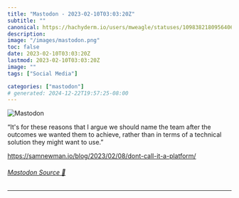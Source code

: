 ```yaml
---
title: "Mastodon - 2023-02-10T03:03:20Z"
subtitle: ""
canonical: https://hachyderm.io/users/mweagle/statuses/109838218095640687
description:
image: "/images/mastodon.png"
toc: false
date: 2023-02-10T03:03:20Z
lastmod: 2023-02-10T03:03:20Z
image: ""
tags: ["Social Media"]

categories: ["mastodon"]
# generated: 2024-12-22T19:57:25-08:00
---
```

![Mastodon](/images/mastodon.png)

<p>“It&#39;s for these reasons that I argue we should name the team after the outcomes we wanted them to achieve, rather than in terms of a technical solution they might want to use.”</p><p><a href="https://samnewman.io/blog/2023/02/08/dont-call-it-a-platform/" target="_blank" rel="nofollow noopener noreferrer" translate="no"><span class="invisible">https://</span><span class="ellipsis">samnewman.io/blog/2023/02/08/d</span><span class="invisible">ont-call-it-a-platform/</span></a></p>


###### [Mastodon Source 🐘](https://hachyderm.io/@mweagle/109838218095640687)

___
